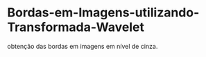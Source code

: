 # Bordas-em-Imagens-utilizando-Transformada-Wavelet
obtenção das bordas em imagens em nível de cinza.
